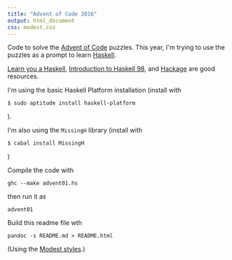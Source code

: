 ```yaml
---
title: "Advent of Code 2016"
output: html_document
css: modest.css
---
```

Code to solve the [Advent of Code](http://adventofcode.com/2016/) puzzles. This year, I'm trying to use the puzzles as a prompt to learn [Haskell](https://wiki.haskell.org/Haskell).

[Learn you a Haskell](http://learnyouahaskell.com/chapters), [Introduction to Haskell 98](https://www.haskell.org/tutorial/index.html), and [Hackage](https://hackage.haskell.org/) are good resources.

I'm using the basic Haskell Platform installation (install with
```
$ sudo aptitude install haskell-platform
```
).

I'm also using the `MissingH` library (install with 
```
$ cabal install MissingH
```
)

Compile the code with
```
ghc --make advent01.hs
```

then run it as 
```
advent01
```

Build this readme file wth
```
pandoc -s README.md > README.html
```

(Using the [Modest styles](https://github.com/markdowncss/modest).)
